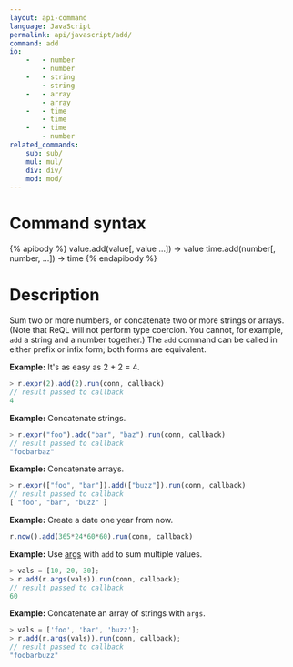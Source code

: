 ```yaml
---
layout: api-command
language: JavaScript
permalink: api/javascript/add/
command: add
io:
    -   - number
        - number
    -   - string
        - string
    -   - array
        - array
    -   - time
        - time
    -   - time
        - number
related_commands:
    sub: sub/
    mul: mul/
    div: div/
    mod: mod/
---
```


# Command syntax #

{% apibody %}
value.add(value[, value ...]) &rarr; value
time.add(number[, number, ...]) &rarr; time
{% endapibody %}

# Description #

Sum two or more numbers, or concatenate two or more strings or arrays. (Note that ReQL will not perform type coercion. You cannot, for example, `add` a string and a number together.) The `add` command can be called in either prefix or infix form; both forms are equivalent.

__Example:__ It's as easy as 2 + 2 = 4.

```js
> r.expr(2).add(2).run(conn, callback)
// result passed to callback
4
```

__Example:__ Concatenate strings.

```js
> r.expr("foo").add("bar", "baz").run(conn, callback)
// result passed to callback
"foobarbaz"
```


__Example:__ Concatenate arrays.

```js
> r.expr(["foo", "bar"]).add(["buzz"]).run(conn, callback)
// result passed to callback
[ "foo", "bar", "buzz" ]
```


__Example:__ Create a date one year from now.

```js
r.now().add(365*24*60*60).run(conn, callback)
```

__Example:__ Use [args](/api/javascript/args) with `add` to sum multiple values.

```js
> vals = [10, 20, 30];
> r.add(r.args(vals)).run(conn, callback);
// result passed to callback
60
```

__Example:__ Concatenate an array of strings with `args`.

```js
> vals = ['foo', 'bar', 'buzz'];
> r.add(r.args(vals)).run(conn, callback);
// result passed to callback
"foobarbuzz"
```
